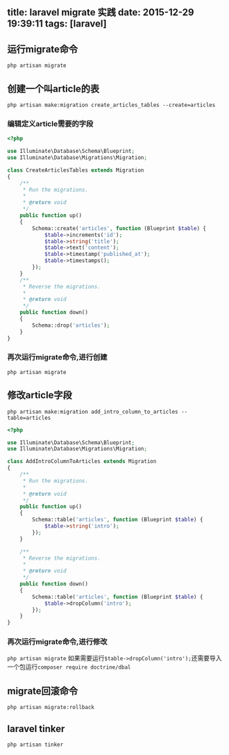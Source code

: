 title: laravel migrate 实践
date: 2015-12-29 19:39:11
tags: [laravel]
---
## 运行migrate命令
`php artisan migrate`
## 创建一个叫article的表
`php artisan make:migration create_articles_tables --create=articles`
<!-- more -->
### 编辑定义article需要的字段

```php
<?php

use Illuminate\Database\Schema\Blueprint;
use Illuminate\Database\Migrations\Migration;

class CreateArticlesTables extends Migration
{
    /**
     * Run the migrations.
     *
     * @return void
     */
    public function up()
    {
        Schema::create('articles', function (Blueprint $table) {
            $table->increments('id');
            $table->string('title');
            $table->text('content');
            $table->timestamp('published_at');
            $table->timestamps();
        });
    }
    /**
     * Reverse the migrations.
     *
     * @return void
     */
    public function down()
    {
        Schema::drop('articles');
    }
}
```

### 再次运行migrate命令,进行创建
`php artisan migrate`
## 修改article字段
`php artisan make:migration add_intro_column_to_articles --table=articles`

```php
<?php

use Illuminate\Database\Schema\Blueprint;
use Illuminate\Database\Migrations\Migration;

class AddIntroColumnToArticles extends Migration
{
    /**
     * Run the migrations.
     *
     * @return void
     */
    public function up()
    {
        Schema::table('articles', function (Blueprint $table) {
            $table->string('intro');
        });
    }

    /**
     * Reverse the migrations.
     *
     * @return void
     */
    public function down()
    {
        Schema::table('articles', function (Blueprint $table) {
            $table->dropColumn('intro');
        });
    }
}
```

### 再次运行migrate命令,进行修改
`php artisan migrate`
如果需要运行`$table->dropColumn('intro');`还需要导入一个包运行`composer require doctrine/dbal`

## migrate回滚命令
`php artisan migrate:rollback`

## laravel tinker
`php artisan tinker`
